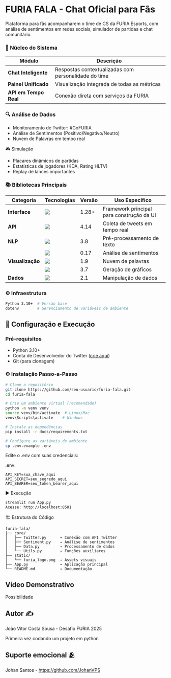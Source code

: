 # FURIA FALA - Chat Oficial para Fãs

Plataforma para fãs acompanharem o time de CS da FURIA Esports, com análise de sentimentos em redes sociais, simulador de partidas e chat comunitário.

### 🚀 Núcleo do Sistema
| Módulo | Descrição |
|--------|-----------|
| **Chat Inteligente** | Respostas contextualizadas com personalidade do time |
| **Painel Unificado** | Visualização integrada de todas as métricas |
| **API em Tempo Real** | Conexão direta com serviços da FURIA |

### 🔍 Análise de Dados

+  Monitoramento de Twitter: #GoFURIA 
+  Análise de Sentimentos (Positivo/Negativo/Neutro)
+  Nuvem de Palavras em tempo real

🎮 Simulação

+ Placares dinâmicos de partidas
+ Estatísticas de jogadores (KDA, Rating HLTV)
+ Replay de lances importantes

### 📚 Bibliotecas Principais

| Categoria       | Tecnologias                                                                                  | Versão   | Uso Específico                                                                 |
|-----------------|----------------------------------------------------------------------------------------------|----------|--------------------------------------------------------------------------------|
| **Interface**  | <img src="https://img.shields.io/badge/Streamlit-000000?logo=streamlit">                     | 1.28+    | Framework principal para construção da UI                                      |
| **API**        | <img src="https://img.shields.io/badge/Tweepy-000000?logo=twitter">                          | 4.14     | Coleta de tweets em tempo real                                                |
| **NLP**        | <img src="https://img.shields.io/badge/NLTK-000000">                                         | 3.8      | Pré-processamento de texto                                                    |
|                 | <img src="https://img.shields.io/badge/TextBlob-000000">                                     | 0.17     | Análise de sentimentos                                                        |
| **Visualização**| <img src="https://img.shields.io/badge/WordCloud-000000">                                    | 1.9      | Nuvem de palavras                                                             |
|                 | <img src="https://img.shields.io/badge/Matplotlib-000000?logo=python">                      | 3.7      | Geração de gráficos                                                           |
| **Dados**      | <img src="https://img.shields.io/badge/Pandas-000000?logo=pandas">                           | 2.1      | Manipulação de dados                                                          |

### ⚙️ Infraestrutura

```bash
Python 3.10+  # Versão base
dotenv        # Gerenciamento de variáveis de ambiente
```

## 🚀 Configuração e Execução

### Pré-requisitos
- Python 3.10+
- Conta de Desenvolvedor do Twitter ([crie aqui](https://developer.twitter.com/))
- Git (para clonagem)

### ⚙️ Instalação Passo-a-Passo

```bash
# Clone o repositório
git clone https://github.com/seu-usuario/furia-fala.git
cd furia-fala

# Crie um ambiente virtual (recomendado)
python -m venv venv
source venv/bin/activate  # Linux/Mac
venv\Scripts\activate    # Windows

# Instale as dependências
pip install -r docs/requirements.txt

# Configure as variáveis de ambiente
cp .env.example .env 
```

Edite o .env com suas credenciais:

.env:
```
API_KEY=sua_chave_aqui
API_SECRET=seu_segredo_aqui
API_BEARER=seu_token_bearer_aqui
```

▶️ Execução
```bash
streamlit run App.py
Acesse: http://localhost:8501
```

🏗️ Estrutura do Código
```
furia-fala/
├── core/
│   ├── Twitter.py      → Conexão com API Twitter
│   ├── Sentiment.py    → Análise de sentimentos
│   ├── Data.py         → Processamento de dados
│   └── Utils.py        → Funções auxiliares
├── static/
│   └── furia_logo.png  → Assets visuais
├── App.py              → Aplicação principal
└── README.md           → Documentação
```

## Vídeo Demonstrativo

Possibilidade

## Autor ✍️ 

João Vítor Costa Sousa - Desafio FURIA 2025

Primeira vez codando um projeto em python

## Suporte emocional 🫂

Johan Santos - https://github.com/JohanVPS